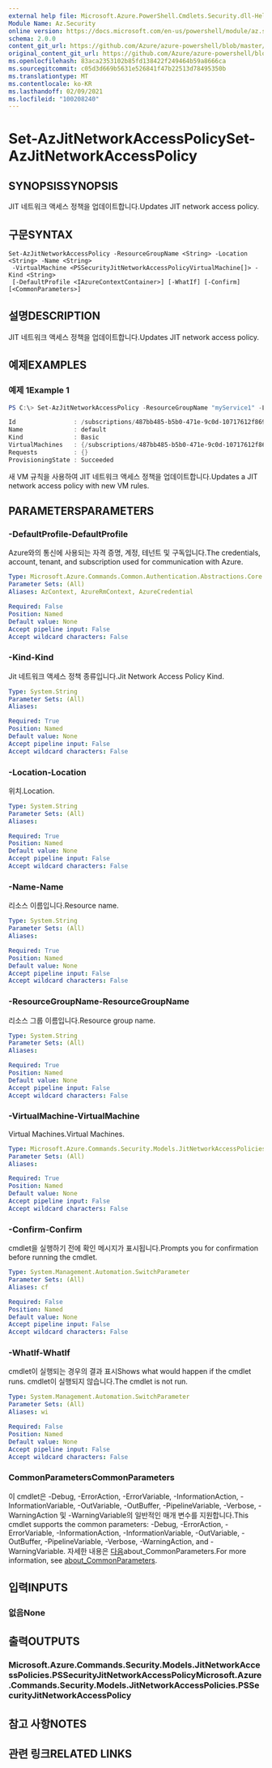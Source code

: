 ```yaml
---
external help file: Microsoft.Azure.PowerShell.Cmdlets.Security.dll-Help.xml
Module Name: Az.Security
online version: https://docs.microsoft.com/en-us/powershell/module/az.security/Set-AzJitNetworkAccessPolicy
schema: 2.0.0
content_git_url: https://github.com/Azure/azure-powershell/blob/master/src/Security/Security/help/Set-AzJitNetworkAccessPolicy.md
original_content_git_url: https://github.com/Azure/azure-powershell/blob/master/src/Security/Security/help/Set-AzJitNetworkAccessPolicy.md
ms.openlocfilehash: 83aca2353102b85fd138422f249464b59a8666ca
ms.sourcegitcommit: c05d3d669b5631e526841f47b22513d78495350b
ms.translationtype: MT
ms.contentlocale: ko-KR
ms.lasthandoff: 02/09/2021
ms.locfileid: "100208240"
---
```

# <span data-ttu-id="4173d-101">Set-AzJitNetworkAccessPolicy</span><span class="sxs-lookup"><span data-stu-id="4173d-101">Set-AzJitNetworkAccessPolicy</span></span>

## <span data-ttu-id="4173d-102">SYNOPSIS</span><span class="sxs-lookup"><span data-stu-id="4173d-102">SYNOPSIS</span></span>
<span data-ttu-id="4173d-103">JIT 네트워크 액세스 정책을 업데이트합니다.</span><span class="sxs-lookup"><span data-stu-id="4173d-103">Updates JIT network access policy.</span></span>

## <span data-ttu-id="4173d-104">구문</span><span class="sxs-lookup"><span data-stu-id="4173d-104">SYNTAX</span></span>

```
Set-AzJitNetworkAccessPolicy -ResourceGroupName <String> -Location <String> -Name <String>
 -VirtualMachine <PSSecurityJitNetworkAccessPolicyVirtualMachine[]> -Kind <String>
 [-DefaultProfile <IAzureContextContainer>] [-WhatIf] [-Confirm] [<CommonParameters>]
```

## <span data-ttu-id="4173d-105">설명</span><span class="sxs-lookup"><span data-stu-id="4173d-105">DESCRIPTION</span></span>
<span data-ttu-id="4173d-106">JIT 네트워크 액세스 정책을 업데이트합니다.</span><span class="sxs-lookup"><span data-stu-id="4173d-106">Updates JIT network access policy.</span></span>

## <span data-ttu-id="4173d-107">예제</span><span class="sxs-lookup"><span data-stu-id="4173d-107">EXAMPLES</span></span>

### <span data-ttu-id="4173d-108">예제 1</span><span class="sxs-lookup"><span data-stu-id="4173d-108">Example 1</span></span>
```powershell
PS C:\> Set-AzJitNetworkAccessPolicy -ResourceGroupName "myService1" -Location "centralus" -Name "default" -VirtualMachine $vmRules -Kind "Basic"

Id                : /subscriptions/487bb485-b5b0-471e-9c0d-10717612f869/resourceGroups/myService1/providers/Microsoft.Security/locations/centralus/jitNetworkAccessPolicies/default
Name              : default
Kind              : Basic
VirtualMachines   : {/subscriptions/487bb485-b5b0-471e-9c0d-10717612f869/resourceGroups/myService1/providers/Microsoft.Compute/virtualMachines/testService}
Requests          : {}
ProvisioningState : Succeeded
```

<span data-ttu-id="4173d-109">새 VM 규칙을 사용하여 JIT 네트워크 액세스 정책을 업데이트합니다.</span><span class="sxs-lookup"><span data-stu-id="4173d-109">Updates a JIT network access policy with new VM rules.</span></span>

## <span data-ttu-id="4173d-110">PARAMETERS</span><span class="sxs-lookup"><span data-stu-id="4173d-110">PARAMETERS</span></span>

### <span data-ttu-id="4173d-111">-DefaultProfile</span><span class="sxs-lookup"><span data-stu-id="4173d-111">-DefaultProfile</span></span>
<span data-ttu-id="4173d-112">Azure와의 통신에 사용되는 자격 증명, 계정, 테넌트 및 구독입니다.</span><span class="sxs-lookup"><span data-stu-id="4173d-112">The credentials, account, tenant, and subscription used for communication with Azure.</span></span>

```yaml
Type: Microsoft.Azure.Commands.Common.Authentication.Abstractions.Core.IAzureContextContainer
Parameter Sets: (All)
Aliases: AzContext, AzureRmContext, AzureCredential

Required: False
Position: Named
Default value: None
Accept pipeline input: False
Accept wildcard characters: False
```

### <span data-ttu-id="4173d-113">-Kind</span><span class="sxs-lookup"><span data-stu-id="4173d-113">-Kind</span></span>
<span data-ttu-id="4173d-114">Jit 네트워크 액세스 정책 종류입니다.</span><span class="sxs-lookup"><span data-stu-id="4173d-114">Jit Network Access Policy Kind.</span></span>

```yaml
Type: System.String
Parameter Sets: (All)
Aliases:

Required: True
Position: Named
Default value: None
Accept pipeline input: False
Accept wildcard characters: False
```

### <span data-ttu-id="4173d-115">-Location</span><span class="sxs-lookup"><span data-stu-id="4173d-115">-Location</span></span>
<span data-ttu-id="4173d-116">위치.</span><span class="sxs-lookup"><span data-stu-id="4173d-116">Location.</span></span>

```yaml
Type: System.String
Parameter Sets: (All)
Aliases:

Required: True
Position: Named
Default value: None
Accept pipeline input: False
Accept wildcard characters: False
```

### <span data-ttu-id="4173d-117">-Name</span><span class="sxs-lookup"><span data-stu-id="4173d-117">-Name</span></span>
<span data-ttu-id="4173d-118">리소스 이름입니다.</span><span class="sxs-lookup"><span data-stu-id="4173d-118">Resource name.</span></span>

```yaml
Type: System.String
Parameter Sets: (All)
Aliases:

Required: True
Position: Named
Default value: None
Accept pipeline input: False
Accept wildcard characters: False
```

### <span data-ttu-id="4173d-119">-ResourceGroupName</span><span class="sxs-lookup"><span data-stu-id="4173d-119">-ResourceGroupName</span></span>
<span data-ttu-id="4173d-120">리소스 그룹 이름입니다.</span><span class="sxs-lookup"><span data-stu-id="4173d-120">Resource group name.</span></span>

```yaml
Type: System.String
Parameter Sets: (All)
Aliases:

Required: True
Position: Named
Default value: None
Accept pipeline input: False
Accept wildcard characters: False
```

### <span data-ttu-id="4173d-121">-VirtualMachine</span><span class="sxs-lookup"><span data-stu-id="4173d-121">-VirtualMachine</span></span>
<span data-ttu-id="4173d-122">Virtual Machines.</span><span class="sxs-lookup"><span data-stu-id="4173d-122">Virtual Machines.</span></span>

```yaml
Type: Microsoft.Azure.Commands.Security.Models.JitNetworkAccessPolicies.PSSecurityJitNetworkAccessPolicyVirtualMachine[]
Parameter Sets: (All)
Aliases:

Required: True
Position: Named
Default value: None
Accept pipeline input: False
Accept wildcard characters: False
```

### <span data-ttu-id="4173d-123">-Confirm</span><span class="sxs-lookup"><span data-stu-id="4173d-123">-Confirm</span></span>
<span data-ttu-id="4173d-124">cmdlet을 실행하기 전에 확인 메시지가 표시됩니다.</span><span class="sxs-lookup"><span data-stu-id="4173d-124">Prompts you for confirmation before running the cmdlet.</span></span>

```yaml
Type: System.Management.Automation.SwitchParameter
Parameter Sets: (All)
Aliases: cf

Required: False
Position: Named
Default value: None
Accept pipeline input: False
Accept wildcard characters: False
```

### <span data-ttu-id="4173d-125">-WhatIf</span><span class="sxs-lookup"><span data-stu-id="4173d-125">-WhatIf</span></span>
<span data-ttu-id="4173d-126">cmdlet이 실행되는 경우의 결과 표시</span><span class="sxs-lookup"><span data-stu-id="4173d-126">Shows what would happen if the cmdlet runs.</span></span> <span data-ttu-id="4173d-127">cmdlet이 실행되지 않습니다.</span><span class="sxs-lookup"><span data-stu-id="4173d-127">The cmdlet is not run.</span></span>

```yaml
Type: System.Management.Automation.SwitchParameter
Parameter Sets: (All)
Aliases: wi

Required: False
Position: Named
Default value: None
Accept pipeline input: False
Accept wildcard characters: False
```

### <span data-ttu-id="4173d-128">CommonParameters</span><span class="sxs-lookup"><span data-stu-id="4173d-128">CommonParameters</span></span>
<span data-ttu-id="4173d-129">이 cmdlet은 -Debug, -ErrorAction, -ErrorVariable, -InformationAction, -InformationVariable, -OutVariable, -OutBuffer, -PipelineVariable, -Verbose, -WarningAction 및 -WarningVariable의 일반적인 매개 변수를 지원합니다.</span><span class="sxs-lookup"><span data-stu-id="4173d-129">This cmdlet supports the common parameters: -Debug, -ErrorAction, -ErrorVariable, -InformationAction, -InformationVariable, -OutVariable, -OutBuffer, -PipelineVariable, -Verbose, -WarningAction, and -WarningVariable.</span></span> <span data-ttu-id="4173d-130">자세한 내용은 [다음](http://go.microsoft.com/fwlink/?LinkID=113216)about_CommonParameters.</span><span class="sxs-lookup"><span data-stu-id="4173d-130">For more information, see [about_CommonParameters](http://go.microsoft.com/fwlink/?LinkID=113216).</span></span>

## <span data-ttu-id="4173d-131">입력</span><span class="sxs-lookup"><span data-stu-id="4173d-131">INPUTS</span></span>

### <span data-ttu-id="4173d-132">없음</span><span class="sxs-lookup"><span data-stu-id="4173d-132">None</span></span>

## <span data-ttu-id="4173d-133">출력</span><span class="sxs-lookup"><span data-stu-id="4173d-133">OUTPUTS</span></span>

### <span data-ttu-id="4173d-134">Microsoft.Azure.Commands.Security.Models.JitNetworkAccessPolicies.PSSecurityJitNetworkAccessPolicy</span><span class="sxs-lookup"><span data-stu-id="4173d-134">Microsoft.Azure.Commands.Security.Models.JitNetworkAccessPolicies.PSSecurityJitNetworkAccessPolicy</span></span>

## <span data-ttu-id="4173d-135">참고 사항</span><span class="sxs-lookup"><span data-stu-id="4173d-135">NOTES</span></span>

## <span data-ttu-id="4173d-136">관련 링크</span><span class="sxs-lookup"><span data-stu-id="4173d-136">RELATED LINKS</span></span>
